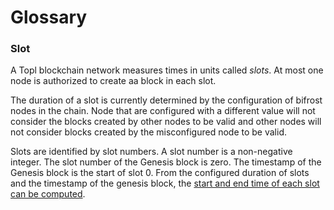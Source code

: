 # Glossary

### Slot

A Topl blockchain network measures times in units called _slots_. At most one node is authorized to create aa block in
each slot.

The duration of a slot is currently determined by the configuration of bifrost nodes in the chain. Node that are
configured with a different value will not consider the blocks created by other nodes to be valid and other nodes will
not consider blocks created by the misconfigured node to be valid.

Slots are identified by slot numbers. A slot number is a non-negative integer. The slot number of the Genesis block is
zero. The timestamp of the Genesis block is the start of slot 0. From the configured duration of slots and the timestamp
of the genesis block, the [start and end time of each slot can be computed](../Modules/Util/NodeUtils/#class-slotutil).